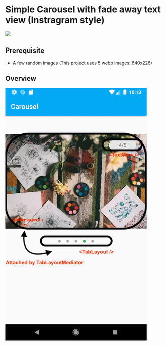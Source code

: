 # Simple Carousel with fade away text view (Instragram style)
![](carousel.gif)

## Prerequisite
- A few random images (This project uses 5 webp images: 640x226)



## Overview
![](screenshot.png)





